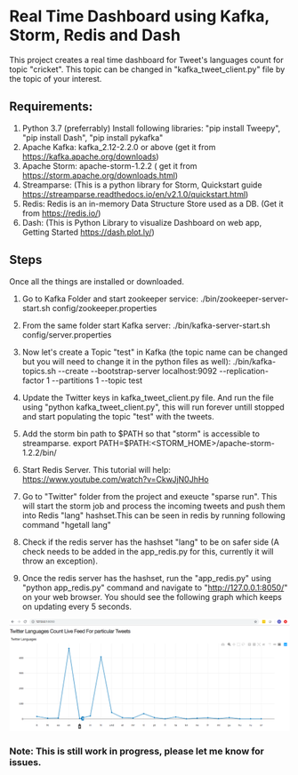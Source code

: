 # Real Time Dashboard using Kafka, Storm, Redis and Dash

This project creates a real time dashboard for Tweet's languages count for topic "cricket". This topic can be changed in "kafka_tweet_client.py" file by the topic of your interest.

## Requirements:
1. Python 3.7 (preferrably)
   Install following libraries:
   "pip install Tweepy", 
   "pip install Dash",
   "pip install pykafka"
2. Apache Kafka: kafka_2.12-2.2.0 or above (get it from https://kafka.apache.org/downloads)
3. Apache Storm: apache-storm-1.2.2 ( get it from https://storm.apache.org/downloads.html)
4. Streamparse: (This is a python library for Storm, Quickstart guide https://streamparse.readthedocs.io/en/v2.1.0/quickstart.html)
5. Redis: Redis is an in-memory Data Structure Store used as a DB. (Get it from https://redis.io/)
6. Dash: (This is Python Library to visualize Dashboard on web app, Getting Started https://dash.plot.ly/)

## Steps
Once all the things are installed or downloaded.

1. Go to Kafka Folder and start zookeeper service:
	./bin/zookeeper-server-start.sh config/zookeeper.properties 

2. From the same folder start Kafka server:
	./bin/kafka-server-start.sh config/server.properties 

3. Now let's create a Topic "test" in Kafka (the topic name can be changed but you will need to change it in the python files as well):
	./bin/kafka-topics.sh --create --bootstrap-server localhost:9092 --replication-factor 1 --partitions 1 --topic test

4. Update the Twitter keys in kafka_tweet_client.py file. And run the file using "python kafka_tweet_client.py", this will run forever untill stopped and start populating the topic "test" with the tweets.

5. Add the storm bin path to $PATH so that "storm" is accessible to streamparse.
	export PATH=$PATH:<STORM_HOME>/apache-storm-1.2.2/bin/

6. Start Redis Server. This tutorial will help: https://www.youtube.com/watch?v=CkwJjN0JhHo

7. Go to "Twitter" folder from the project and exeucte "sparse run". This will start the storm job and process the incoming tweets and push them into Redis "lang" hashset.This can be seen in redis by running following command 
	"hgetall lang"

8. Check if the redis server has the hashset "lang" to be on safer side (A check needs to be added in the app_redis.py for this, currently it will throw an exception).

9. Once the redis server has the hashset, run the "app_redis.py" using "python app_redis.py" command and navigate to "http://127.0.0.1:8050/" on your web browser. You should see the following graph which keeps on updating every 5 seconds.

![alt text](images/chart.png?raw=true "Title")

###  Note: This is still work in progress, please let me know for issues.
